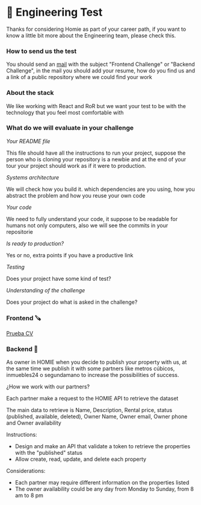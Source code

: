 # 🧠 Engineering Test

Thanks for considering Homie as part of your career path, if you want to know a little bit more about the Engineering team, please check this.

### How to send us the test

You should send an [mail](mailto:careers@homie.mx) with the subject "Frontend Challenge" or "Backend Challenge", in the mail you should add your resume, how do you find us and a link of a public repository where we could find your work

### About the stack

We like working with React and RoR but we want your test to be with the technology that you feel most comfortable with 

### What do we will evaluate in your challenge

*Your README file*

This file should have all the instructions to run your project, suppose the person who is cloning your repository is a newbie and at the end of your tour your project should work as if it were to production.

*Systems architecture*

We will check how you build it. which dependencies are you using, how you abstract the problem and how you reuse your own code

*Your code*

We need to fully understand your code, it suppose to be readable for humans not only computers, also we will see the commits in your repositorie

*Is ready to production?*

Yes or no, extra points if you have a productive link

*Testing*

Does your project have some kind of test?

*Understanding of the challenge*

Does your project do what is asked in the challenge?

### Frontend 🪚

[Prueba CV](https://www.notion.so/Prueba-CV-3593259c45b24634b08ec2148cfd7715)


### Backend 🧱
As owner in HOMIE when you decide to publish your property with us, at the same time we publish it with some partners like metros cúbicos, inmuebles24 o segundamano to increase the possibilities of success.

¿How we work with our partners?

Each partner make a request to the HOMIE API to retrieve the dataset 

The main data to retrieve is Name, Description, Rental price, status (published, available, deleted), Owner Name, Owner email, Owner phone and Owner availability

Instructions:

- Design and make an API that validate a token to retrieve the properties with the "published" status
- Allow create, read, update, and delete each property

Considerations:

- Each partner may require different information on the properties listed
- The owner availability could be any day from Monday to Sunday, from 8 am to 8 pm

